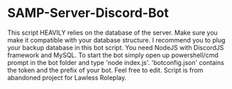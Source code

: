 # SAMP-Server-Discord-Bot
This script HEAVILY relies on the database of the server. Make sure you make it compatible with your database structure. I recommend you to plug your backup database in this bot script. You need NodeJS with DiscordJS framework and MySQL. To start the bot simply open up powershell/cmd prompt in the bot folder and type 'node index.js'. 'botconfig.json' contains the token and the prefix of your bot.
Feel free to edit.
Script is from abandoned project for Lawless Roleplay.
